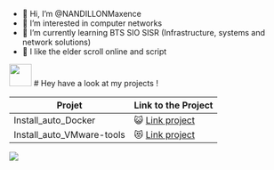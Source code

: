 - 👋 Hi, I’m @NANDILLONMaxence
- 👀 I’m interested in computer networks
- 🌱 I’m currently learning BTS SIO SISR (Infrastructure, systems and network solutions)
- 💞️ I like the elder scroll online and script
<img src="https://media.giphy.com/media/vFKqnCdLPNOKc/giphy.gif" width="40" height="40" />
# Hey have a look at my projects ! 

| Projet | Link to the Project |
| ------------- | --------------------------------------------------------------------------------------------------------------- |
| Install_auto_Docker | :smiley_cat: [Link project](https://github.com/NANDILLONMaxence/Install_auto_Docker) |
| Install_auto_VMware-tools      | :heart_eyes_cat: [Link project](https://github.com/NANDILLONMaxence/Install_auto_VMware-tools) |


<img src="https://media.tenor.com/KdkhCJ65m0sAAAAi/peach-goma-peach-and-goma.gif" />
